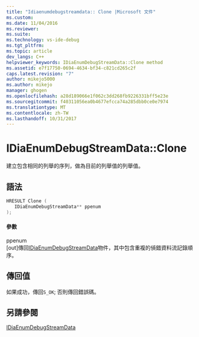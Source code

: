 ```yaml
---
title: "Idiaenumdebugstreamdata:: Clone |Microsoft 文件"
ms.custom: 
ms.date: 11/04/2016
ms.reviewer: 
ms.suite: 
ms.technology: vs-ide-debug
ms.tgt_pltfrm: 
ms.topic: article
dev_langs: C++
helpviewer_keywords: IDiaEnumDebugStreamData::Clone method
ms.assetid: e7f17750-0694-4634-bf34-c821cd265c2f
caps.latest.revision: "7"
author: mikejo5000
ms.author: mikejo
manager: ghogen
ms.openlocfilehash: a28d189066e1f062c3dd268fb9226331bff5e23e
ms.sourcegitcommit: f40311056ea0b4677efcca74a285dbb0ce0e7974
ms.translationtype: MT
ms.contentlocale: zh-TW
ms.lasthandoff: 10/31/2017
---
```

# <a name="idiaenumdebugstreamdataclone"></a>IDiaEnumDebugStreamData::Clone
建立包含相同的列舉的序列，做為目前的列舉值的列舉值。  
  
## <a name="syntax"></a>語法  
  
```C++  
HRESULT Clone (   
   IDiaEnumDebugStreamData** ppenum  
);  
```  
  
#### <a name="parameters"></a>參數  
 ppenum  
 [out]傳回[IDiaEnumDebugStreamData](../../debugger/debug-interface-access/idiaenumdebugstreamdata.md)物件，其中包含重複的偵錯資料流記錄順序。  
  
## <a name="return-value"></a>傳回值  
 如果成功，傳回`S_OK`; 否則傳回錯誤碼。  
  
## <a name="see-also"></a>另請參閱  
 [IDiaEnumDebugStreamData](../../debugger/debug-interface-access/idiaenumdebugstreamdata.md)